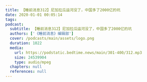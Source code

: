 ```yaml
---
title: 【睡前消息312】尼加拉瓜运河没了，中国多了2000亿的坑
date: 2020-01-01 00:05:14
tags:
podcast:
  subtitle: 【睡前消息312】尼加拉瓜运河没了，中国多了2000亿的坑
  authors: ['《睡前消息》编辑部']
  cover: /podcasts/main/assets/logo.png
  duration: 1022
  media:
    url: https://podstatic.bedtime.news/main/301-400/312.mp3
    size: 24539904
    type: audio/mpeg
  chapters: null
  references: null
---
```

